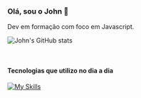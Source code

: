 ### Olá, sou o John 👻
Dev em formação com foco em Javascript.

![John's GitHub stats](https://github-readme-stats.vercel.app/api?username=john5ouza&show_icons=true&theme=dracula)

<br>

#### Tecnologias que utilizo no dia a dia
[![My Skills](https://skillicons.dev/icons?i=js,html,css,sass,ruby,figma)](https://skillicons.dev)
